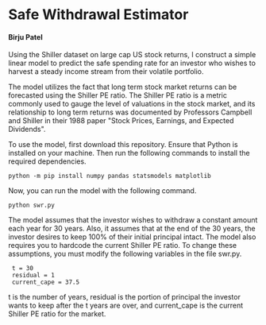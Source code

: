 # Safe Withdrawal Estimator
#### Birju Patel
Using the Shiller dataset on large cap US stock returns, I construct a simple linear model to predict the safe spending rate for an investor who wishes to harvest a steady income stream from their volatile portfolio.

The model utilizes the fact that long term stock market returns can be forecasted using the Shiller PE ratio. The Shiller PE ratio is a metric commonly used to gauge the level of valuations in the stock market, and its relationship to long term returns was documented by Professors Campbell and Shiller in their 1988 paper "Stock Prices, Earnings, and Expected Dividends".

To use the model, first download this repository. Ensure that Python is installed on your machine. Then run the following commands to install the required dependencies.
```
python -m pip install numpy pandas statsmodels matplotlib
```

Now, you can run the model with the following command.
```
python swr.py
```

The model assumes that the investor wishes to withdraw a constant amount each year for 30 years. Also, it assumes that at the end of the 30 years, the investor desires to keep 100% of their initial principal intact. The model also requires you to hardcode the current Shiller PE ratio. To change these assumptions, you must modify the following variables in the file swr.py.
```
 t = 30
 residual = 1
 current_cape = 37.5
```
t is the number of years, residual is the portion of principal the investor wants to keep after the t years are over, and current_cape is the current Shiller PE ratio for the market.
